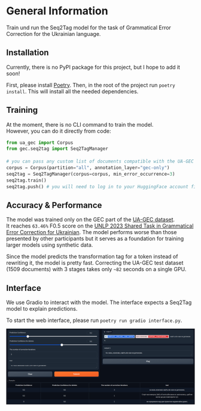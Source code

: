 # General Information
Train und run the Seq2Tag model for the task of Grammatical Error Correction for the Ukrainian language.

## Installation
Currently, there is no PyPI package for this project, but I hope to add it soon!

First, please install [Poetry](https://python-poetry.org/). Then, in the root of the project run `poetry install`. This will install all the needed dependencies.

## Training
At the moment, there is no CLI command to train the model.<br>
However, you can do it directly from code:
```python
from ua_gec import Corpus
from gec.seq2tag import Seq2TagManager

# you can pass any custom list of documents compatible with the UA-GEC python package annotation
corpus = Corpus(partition="all", annotation_layer="gec-only")
seq2tag = Seq2TagManager(corpus=corpus, min_error_occurrence=3)
seq2tag.train()
seq2tag.push() # you will need to log in to your HuggingFace account first
```

## Accuracy & Performance
The model was trained only on the GEC part of the [UA-GEC dataset](https://github.com/grammarly/ua-gec).<br>
It reaches `63.46%` F0.5 score on the [UNLP 2023 Shared Task in Grammatical Error Correction for Ukrainian](https://github.com/osyvokon/unlp-2023-shared-task/tree/main). The model performs worse than those presented by other participants but it serves as a foundation for training larger models using synthetic data.

Since the model predicts the transformation tag for a token instead of rewriting it, the model is pretty fast. Correcting the UA-GEC test dataset (1509 documents) with 3 stages takes only `~82` seconds on a single GPU.

## Interface
We use Gradio to interact with the model. The interface expects a Seq2Tag model to explain predictions.

To start the web interface, please run `poetry run gradio interface.py`.

<img style="float: right;" src="assets/grammar-tag-demo.png">
